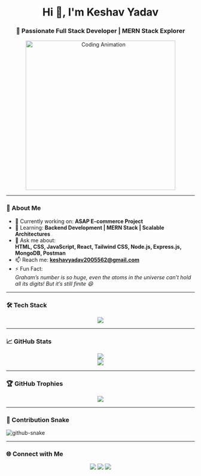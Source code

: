 <h1 align="center">Hi 👋, I'm Keshav Yadav</h1>
<h3 align="center">🚀 Passionate Full Stack Developer | MERN Stack Explorer</h3>

<p align="center">
  <img src="https://user-images.githubusercontent.com/74038190/225813708-98b745f2-7d22-48cf-9150-083f1b00d6c9.gif" width="400" alt="Coding Animation" />
</p>

---

### 🧠 About Me

- 🔭 Currently working on: **ASAP E-commerce Project**
- 🌱 Learning: **Backend Development | MERN Stack | Scalable Architectures**
- 💬 Ask me about:  
  **HTML, CSS, JavaScript, React, Tailwind CSS, Node.js, Express.js, MongoDB, Postman**
- 📫 Reach me: **keshavyadav2005562@gmail.com**
- ⚡ Fun Fact:  
  *Graham’s number is so huge, even the atoms in the universe can’t hold all its digits! But it’s still finite 😄*

---

### 🛠 Tech Stack

<p align="center">
  <img src="https://skillicons.dev/icons?i=html,css,js,react,nodejs,express,mongodb,mysql,cpp,python,git,figma,postman,vite,tailwind,redux,linux" />
</p>

---

### 📈 GitHub Stats

<p align="center">
  <img src="https://github-readme-stats.vercel.app/api?username=keshavyadav533&show_icons=true&theme=tokyonight&hide_border=true" />
  <br />
  <img src="https://github-readme-streak-stats.herokuapp.com/?user=keshavyadav533&theme=tokyonight" />
</p>

---

### 🏆 GitHub Trophies

<p align="center">
  <img src="https://github-profile-trophy.vercel.app/?username=keshavyadav533&theme=dark_lover&no-frame=true&no-bg=true&margin-w=15&margin-h=15&column=6" />
</p>

---

### 🐍 Contribution Snake

<picture>
  <source media="(prefers-color-scheme: dark)" srcset="https://raw.githubusercontent.com/tobiasmeyhoefer/tobiasmeyhoefer/output/github-snake-dark.svg" />
  <source media="(prefers-color-scheme: light)" srcset="https://raw.githubusercontent.com/tobiasmeyhoefer/tobiasmeyhoefer/output/github-snake.svg" />
  <img alt="github-snake" src="https://raw.githubusercontent.com/tobiasmeyhoefer/tobiasmeyhoefer/output/github-snake.svg" />
</picture>

---

### 🌐 Connect with Me

<p align="center">
  <a href="mailto:keshavyadav2005562@gmail.com"><img src="https://img.shields.io/badge/Email-D14836?style=for-the-badge&logo=gmail&logoColor=white" /></a>
  <a href="https://www.linkedin.com/in/keshav-yadav-9a28a5277/" target="_blank"><img src="https://img.shields.io/badge/LinkedIn-0077B5?style=for-the-badge&logo=linkedin&logoColor=white" /></a>
  <a href="https://github.com/keshavyadav533" target="_blank"><img src="https://img.shields.io/badge/GitHub-181717?style=for-the-badge&logo=github&logoColor=white" /></a>
</p>

